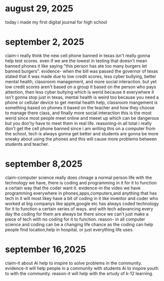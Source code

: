 # august 29, 2025
today i made my first digital journal for high school

# september 2, 2025 
claim-i really think the new cell phone banned in texas isn't really gonna help test scores. even if we are the lowest in testing that doesn't mean banned phones it like saying "this person has ate too many burgers let banned burgers".
evidence- when the bill was passed the governor of texas stated that it was made due to low credit scores, less cyber bullying, better mental health, classroom management, and more social interaction. but yet low credit scores aren't based on a group it based on the person who pays attention, then less cyber bullying which is werid because it everywhere it isn't gonna stop just in texas, mental health is weird too because you need a phone or cellular device to get mental health help, classroom mangement is something based on phones it based on the teacher and how they choose to manage there class, and finally more social interaction this is the most werid since most people meet online and meeet up which can be dangerous but you don'ty have to meet them in real life.
reasoning-in all total i really don't get the cell phone banned since i am writing this on a computer from the school, tech is always gonna get better and students are gonna be more sneaky about using the phones and this will cause more problems between students and teacher.

# september 8,2025
claim-computer science really does chnage a normal person life with the technology we have, there is coding and programming in it for it to function a certain way that the coder want it.
evidence-in the video we have programming everywhere in phones,apps,computers,and anything that has tech in it will most likey have a bit of coding in it like inventor and coder who worked at big companys like apple,google etc has always coded technology for it to function a certain series of ways. and with tech adavancing every day the coding for them are always be there since we can't just make a piece of tech with no coding for it to function.
reason- in all computer science and coding can be a changing life chance as the coding can help people find location,help in hospital, or just everything life uses.

# september 16,2025
claim-it about Ai help to inspire to solve problems in the community.
evidence-it will help people in a community with students Ai to inspire youth to with the community.
reason-it will help with the srtudy of k-12 learning.
